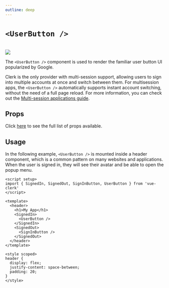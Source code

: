 ```yaml
---
outline: deep
---
```


# `<UserButton />`

<br />
<img src="https://clerk.com/_next/image?url=%2F_next%2Fstatic%2Fmedia%2F_docs%2Fmain%2Fui-components%2Fuser-button.svg&w=1080&q=75" />

The `<UserButton />` component is used to render the familiar user button UI popularized by Google.

Clerk is the only provider with multi-session support, allowing users to sign into multiple accounts at once and switch between them. For multisession apps, the `<UserButton />` automatically supports instant account switching, without the need of a full page reload. For more information, you can check out the [Multi-session applications guide](https://clerk.com/docs/custom-flows/multi-session-applications#overview).

## Props

Click [here](https://clerk.com/docs/components/user/user-button#properties) to see the full list of props available.

## Usage

In the following example, `<UserButton />` is mounted inside a header component, which is a common pattern on many websites and applications. When the user is signed in, they will see their avatar and be able to open the popup menu.

```vue
<script setup>
import { SignedIn, SignedOut, SignInButton, UserButton } from 'vue-clerk'
</script>

<template>
  <header>
    <h1>My App</h1>
    <SignedIn>
      <UserButton />
    </SignedIn>
    <SignedOut>
      <SignInButton />
    </SignedOut>
  </header>
</template>

<style scoped>
header {
  display: flex;
  justify-content: space-between;
  padding: 20;
}
</style>
```
